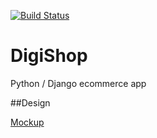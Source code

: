 
[![Build Status](https://travis-ci.org/LukaszPlawinski/DigiShop.svg?branch=master)](https://travis-ci.org/LukaszPlawinski/DigiShop)
# DigiShop
Python / Django ecommerce app

##Design

[Mockup](https://xd.adobe.com/view/354de7ba-3a16-4cfd-6194-bcbf39fe350d-437c/)
